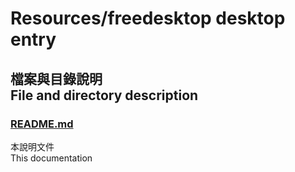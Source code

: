 # Resources/freedesktop desktop entry

## 檔案與目錄說明<br />File and directory description
### [README.md](README.md)
本說明文件  
This documentation
		